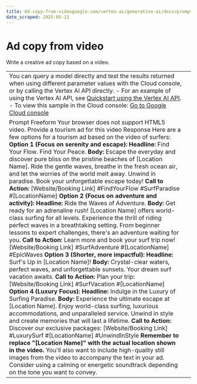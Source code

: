 ```yaml
---
title: Ad-copy-from-videogoogle.com/vertex-ai/generative-ai/docs/prompt-gallery/samples/write_and_generate_ad_copy_from_video
date_scraped: 2025-05-12
---
```


# Ad copy from video 

Write a creative ad copy based on a video.

| | |
| --- | --- |
| You can query a model directly and test the results returned when using different parameter values with the Cloud console, or by calling the Vertex AI API directly. - For an example of using the Vertex AI API, see [Quickstart using the Vertex AI API](../../start/quickstarts/api-quickstart.md). - To view this sample in the Cloud console: [Go to Google Cloud console](https://console.cloud.google.com/vertex-ai/generative/language/prompt-examples/Ad%20copy%20from%20video) | |
| Prompt Freeform Your browser does not support HTML5 video. Provide a tourism ad for this video Response Here are a few options for a tourism ad based on the video of surfers: **Option 1 (Focus on serenity and escape):** **Headline:** Find Your Flow. Find Your Peace. **Body:** Escape the everyday and discover pure bliss on the pristine beaches of [Location Name]. Ride the gentle waves, breathe in the fresh ocean air, and let the worries of the world melt away. Unwind in paradise. Book your unforgettable escape today! **Call to Action:** [Website/Booking Link] #FindYourFlow #SurfParadise #[LocationName] **Option 2 (Focus on adventure and activity):** **Headline:** Ride the Waves of Adventure. **Body:** Get ready for an adrenaline rush! [Location Name] offers world-class surfing for all levels. Experience the thrill of riding perfect waves in a breathtaking setting. From beginner lessons to expert challenges, there's an adventure waiting for you. **Call to Action:** Learn more and book your surf trip now! [Website/Booking Link] #SurfAdventure #[LocationName] #EpicWaves **Option 3 (Shorter, more impactful):** **Headline:** Surf's Up in [Location Name]! **Body:** Crystal-clear waters, perfect waves, and unforgettable sunsets. Your dream surf vacation awaits. **Call to Action:** Plan your trip: [Website/Booking Link] #SurfVacation #[LocationName] **Option 4 (Luxury Focus):** **Headline:** Indulge in the Luxury of Surfing Paradise. **Body:** Experience the ultimate escape at [Location Name]. Enjoy world-class surfing, luxurious accommodations, and unparalleled service. Unwind in style and create memories that will last a lifetime. **Call to Action:** Discover our exclusive packages: [Website/Booking Link] #LuxurySurf #[LocationName] #UnwindInStyle **Remember to replace "[Location Name]" with the actual location shown in the video.** You'll also want to include high-quality still images from the video to accompany the text in your ad. Consider using a calming or energetic soundtrack depending on the tone you want to convey. | | | | | --- | --- | | **Model:** | gemini-1.5-flash-002 | | **Temperature:** | 0.2 | | **Max output tokens:** | 8192 | | **TopK:** | 40.0 | | **TopP:** | 0.95 | |